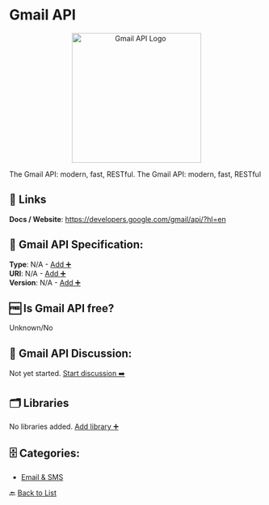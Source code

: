 # Gmail API
<p align="center">
    <img width="256" src="https://raw.githubusercontent.com/apis-list/apis-list/main/apis/gmail-api/logo_256x256.png" alt="Gmail API Logo"/>
</p>
The Gmail API: modern, fast, RESTful. The Gmail API: modern, fast, RESTful

##  🔗 Links
**Docs / Website**: https://developers.google.com/gmail/api/?hl=en

## 🧬 Gmail API Specification:
**Type**: N/A - [Add ➕](https://github.com/apis-list/apis-list/edit/main/apis/gmail-api/gmail-api.yaml)  
**URI**: N/A - [Add ➕](https://github.com/apis-list/apis-list/edit/main/apis/gmail-api/gmail-api.yaml)  
**Version**: N/A - [Add ➕](https://github.com/apis-list/apis-list/edit/main/apis/gmail-api/gmail-api.yaml)

## 🆓 Is Gmail API free?
 Unknown/No 

## 💬 Gmail API Discussion:
Not yet started. [Start discussion ➡️](https://github.com/apis-list/apis-list/discussions/new)

## 🗂️ Libraries

No libraries added. [Add library ➕](https://github.com/apis-list/apis-list/edit/main/apis/gmail-api/gmail-api.yaml)    


## 🗄️ Categories:
- [Email & SMS](https://github.com/apis-list/apis-list#email--sms-)

🔙  [Back to List](https://github.com/apis-list/apis-list)
